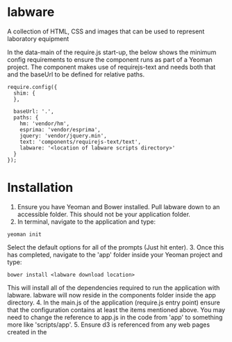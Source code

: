 labware
=======

A collection of HTML, CSS and images that can be used to represent laboratory equipment

In the data-main of the require.js start-up, the below shows the minimum config requirements to ensure the component runs as part of a Yeoman project. The component makes use of requirejs-text and needs both that and the baseUrl to be defined for relative paths.

```
require.config({
  shim: {
  },
    
  baseUrl: '.',
  paths: {
    hm: 'vendor/hm',
    esprima: 'vendor/esprima',
    jquery: 'vendor/jquery.min',
    text: 'components/requirejs-text/text',
    labware: '<location of labware scripts directory>'
  }
});
```

Installation
=======

1. Ensure you have Yeoman and Bower installed. Pull labware down to an accessible folder. This should not be your application folder.
2. In terminal, navigate to the application and type:
```
yeoman init
```
Select the default options for all of the prompts (Just hit enter).
3. Once this has completed, navigate to the 'app' folder inside your Yeoman project and type:
```
bower install <labware download location>
```
This will install all of the dependencies required to run the application with labware. labware will now reside in the components folder inside the app directory.
4. In the main.js of the application (require.js entry point) ensure that the configuration contains at least the items mentioned above. You may need to change the reference to app.js in the code from 'app' to something more like 'scripts/app'.
5. Ensure d3 is referenced from any web pages created in the <head>